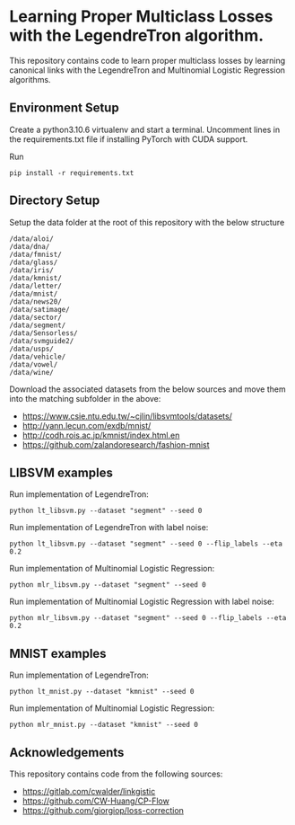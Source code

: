 # Learning Proper Multiclass Losses with the LegendreTron algorithm.

This repository contains code to learn proper multiclass losses by learning canonical links with the LegendreTron and Multinomial Logistic Regression algorithms.

## Environment Setup
Create a python3.10.6 virtualenv and start a terminal. Uncomment lines in the requirements.txt file if installing PyTorch with CUDA support.

Run 

```
pip install -r requirements.txt
```

## Directory Setup
Setup the data folder at the root of this repository with the below structure
```
/data/aloi/
/data/dna/
/data/fmnist/
/data/glass/
/data/iris/
/data/kmnist/
/data/letter/
/data/mnist/
/data/news20/
/data/satimage/
/data/sector/
/data/segment/
/data/Sensorless/
/data/svmguide2/
/data/usps/
/data/vehicle/
/data/vowel/
/data/wine/
```

Download the associated datasets from the below sources and move them into the matching subfolder in the above:
* https://www.csie.ntu.edu.tw/~cjlin/libsvmtools/datasets/
* http://yann.lecun.com/exdb/mnist/
* http://codh.rois.ac.jp/kmnist/index.html.en
* https://github.com/zalandoresearch/fashion-mnist

## LIBSVM examples
Run implementation of LegendreTron:
```
python lt_libsvm.py --dataset "segment" --seed 0
```

Run implementation of LegendreTron with label noise:
```
python lt_libsvm.py --dataset "segment" --seed 0 --flip_labels --eta 0.2
```

Run implementation of Multinomial Logistic Regression:
```
python mlr_libsvm.py --dataset "segment" --seed 0
```

Run implementation of Multinomial Logistic Regression with label noise:
```
python mlr_libsvm.py --dataset "segment" --seed 0 --flip_labels --eta 0.2
```

## MNIST examples
Run implementation of LegendreTron:
```
python lt_mnist.py --dataset "kmnist" --seed 0
```

Run implementation of Multinomial Logistic Regression:
```
python mlr_mnist.py --dataset "kmnist" --seed 0
```

## Acknowledgements
This repository contains code from the following sources:

* https://gitlab.com/cwalder/linkgistic 
* https://github.com/CW-Huang/CP-Flow
* https://github.com/giorgiop/loss-correction
